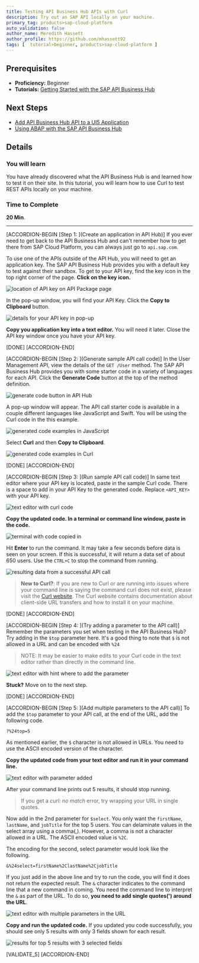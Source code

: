 ```yaml
---
title: Testing API Business Hub APIs with Curl
description: Try out an SAP API locally on your machine.
primary_tag: products>sap-cloud-platform
auto_validation: false
author_name: Meredith Hassett
author_profile: https://github.com/mhassett92
tags: [  tutorial>beginner, products>sap-cloud-platform ]
---
```

## Prerequisites  
 - **Proficiency:** Beginner
 - **Tutorials:** [Getting Started with the SAP API Business Hub](https://developers.sap.com/tutorials/hcp-abh-getting-started.html)

## Next Steps
 - [Add API Business Hub API to a UI5 Application](https://developers.sap.com/tutorials/hcp-abh-api-ui5-app.html)
 - [Using ABAP with the SAP API Business Hub](https://developers.sap.com/tutorials/hcp-abh-abap.html)

## Details
### You will learn  
You have already discovered what the API Business Hub is and learned how to test it on their site. In this tutorial, you will learn how to use Curl to test REST APIs locally on your machine.


### Time to Complete
**20 Min**.

---

[ACCORDION-BEGIN [Step 1: ](Create an application in API Hub)]
If you ever need to get back to the API Business Hub and can't remember how to get there from SAP Cloud Platform, you can always just go to `api.sap.com`.

To use one of the APIs outside of the API Hub, you will need to get an application key. The SAP API Business Hub provides you with a default key to test against their sandbox. To get to your API key, find the key icon in the top right corner of the page. **Click on the key icon.**

![location of API key on API Package page](4.png)

In the pop-up window, you will find your API Key. Click the **Copy to Clipboard** button.

![details for your API key in pop-up](5.png)

**Copy you application key into a text editor.** You will need it later. Close the API key window once you have your API key.

[DONE]
[ACCORDION-END]

[ACCORDION-BEGIN [Step 2: ](Generate sample API call code)]
In the User Management API, view the details of the `GET /User` method. The SAP API Business Hub provides you with some starter code in a variety of languages for each API. Click the **Generate Code** button at the top of the method definition.

![generate code button in API Hub](1.png)

A pop-up window will appear. The API call starter code is available in a couple different languages like JavaScript and Swift. You will be using the Curl code in the this example.

![generated code examples in JavaScript](2.png)

Select **Curl** and then **Copy to Clipboard**.

![generated code examples in Curl](3.png)

[DONE]
[ACCORDION-END]


[ACCORDION-BEGIN [Step 3: ](Run sample API call code)]
In same text editor where your API key is located, paste in the sample Curl code. There is a space to add in your API Key to the generated code. Replace `<API_KEY>` with your API key.

![text editor with curl code](8.png)

**Copy the updated code. In a terminal or command line window, paste in the code.**

![terminal with code copied in](9.png)

Hit **Enter** to run the command. It may take a few seconds before data is seen on your screen. If this is successful, it will return a data set of about 650 users. Use the `CTRL+C` to stop the command from running.

![resulting data from a successful API call](10.png)

> **New to Curl?**: If you are new to Curl or are running into issues where your command line is saying the command curl does not exist, please visit the [Curl website](https://curl.haxx.se/). The Curl website contains documentation about client-side URL transfers and how to install it on your machine.   

[DONE]
[ACCORDION-END]

[ACCORDION-BEGIN [Step 4: ](Try adding a parameter to the API call)]
Remember the parameters you set when testing in the API Business Hub? Try adding in the `$top` parameter here. It's a good thing to note that `$` is not allowed in a URL and can be encoded with `%24`

> NOTE: It may be easier to make edits to your Curl code in the text editor rather than directly in the command line.

![text editor with hint where to add the parameter](11.png)

**Stuck?** Move on to the next step.

[DONE]
[ACCORDION-END]

[ACCORDION-BEGIN [Step 5: ](Add multiple parameters to the API call)]
To add the `$top` parameter to your API call, at the end of the URL, add the following code.

```url
?%24top=5
```

As mentioned earlier, the `$` character is not allowed in URLs. You need to use the ASCII encoded version of the character.

**Copy the updated code from your text editor and run it in your command line.**

![text editor with parameter added](12.png)

After your command line prints out 5 results, it should stop running.

> If you get a *curl: no match* error, try wrapping your URL in single quotes.

Now add in the 2nd parameter for `$select`. You only want the `firstName`, `lastName`, and `jobTitle` for the top 5 users. You can delaminate values in the select array using a comma(,). However, a comma is not a character allowed in a URL. The ASCII encoded value is `%2C`.

The encoding for the second, select parameter would look like the following.

```url
&%24select=firstName%2ClastName%2CjobTitle
```

If you just add in the above line and try to run the code, you will find it does not return the expected result. The `&` character indicates to the command line that a new command in coming. You need the command line to interpret the `&` as part of the URL. To do so, **you need to add single quotes(') around the URL**.

![text editor with multiple parameters in the URL](13.png)

**Copy and run the updated code.** If you updated you code successfully, you should see only 5 results with only 3 fields shown for each result.

![results for top 5 results with 3 selected fields](14.png)

[VALIDATE_5]
[ACCORDION-END]


